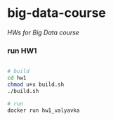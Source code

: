 # big-data-course

*HWs for Big Data course*

### run HW1
```bash

# build
cd hw1
chmod u+x build.sh
./build.sh

# run
docker run hw1_valyavka

